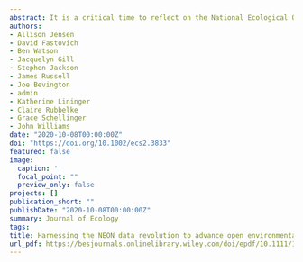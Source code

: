 ```yaml
---
abstract: It is a critical time to reflect on the National Ecological Observatory Network (NEON) science to date as well as envision what research can be done right now with NEON (and other) data and what training is needed to enable a diverse user community. NEON became fully operational in May 2019 and has pivoted from planning and construction to operation and maintenance. In this overview, the history of and foundational thinking around NEON are discussed. A framework of open science is described with a discussion of how NEON can be situated as part of a larger data constellation—across existing networks and different suites of ecological measurements and sensors. Next, a synthesis of early NEON science, based on >100 existing publications, funded proposal efforts, and emergent science at the very first NEON Science Summit (hosted by Earth Lab at the University of Colorado Boulder in October 2019) is provided. Key questions that the ecology community will address with NEON data in the next 10 yr are outlined, from understanding drivers of biodiversity across spatial and temporal scales to defining complex feedback mechanisms in human–environmental systems. Last, the essential elements needed to engage and support a diverse and inclusive NEON user community are highlighted: training resources and tools that are openly available, funding for broad community engagement initiatives, and a mechanism to share and advertise those opportunities. NEON users require both the skills to work with NEON data and the ecological or environmental science domain knowledge to understand and interpret them. This paper synthesizes early directions in the community’s use of NEON data, and opportunities for the next 10 yr of NEON operations in emergent science themes, open science best practices, education and training, and community building.
authors:
- Allison Jensen
- David Fastovich
- Ben Watson
- Jacquelyn Gill
- Stephen Jackson
- James Russell
- Joe Bevington
- admin
- Katherine Lininger
- Claire Rubbelke
- Grace Schellinger
- John Williams
date: "2020-10-08T00:00:00Z"
doi: "https://doi.org/10.1002/ecs2.3833"
featured: false
image:
  caption: ''
  focal_point: ""
  preview_only: false
projects: []
publication_short: ""
publishDate: "2020-10-08T00:00:00Z"
summary: Journal of Ecology
tags:
title: Harnessing the NEON data revolution to advance open environmental science with a diverse and data-capable community
url_pdf: https://besjournals.onlinelibrary.wiley.com/doi/epdf/10.1111/1365-2745.13517
---
```

